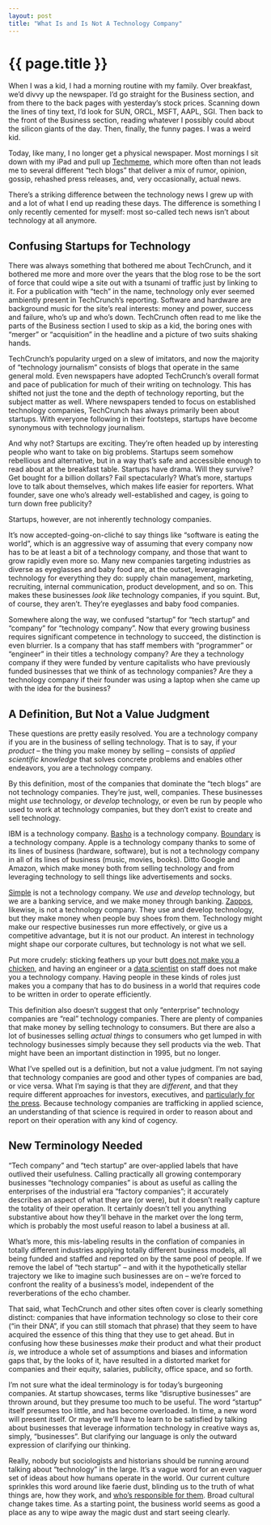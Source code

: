 ```yaml
---
layout: post
title: "What Is and Is Not A Technology Company"
---
```


{{ page.title }}
================

When I was a kid, I had a morning routine with my family. Over breakfast, we’d divvy up the newspaper. I’d go straight for the Business section, and from there to the back pages with yesterday’s stock prices. Scanning down the lines of tiny text, I’d look for SUN, ORCL, MSFT, AAPL, SGI. Then back to the front of the Business section, reading whatever I possibly could about the silicon giants of the day. Then, finally, the funny pages. I was a weird kid.

Today, like many, I no longer get a physical newspaper. Most mornings I sit down with my iPad and pull up [Techmeme](http://techmeme.com/), which more often than not leads me to several different “tech blogs” that deliver a mix of rumor, opinion, gossip, rehashed press releases, and, very occasionally, actual news.

There’s a striking difference between the technology news I grew up with and a lot of what I end up reading these days. The difference is something I only recently cemented for myself: most so-called tech news isn’t about technology at all anymore.

Confusing Startups for Technology
---------------------------------

There was always something that bothered me about TechCrunch, and it bothered me more and more over the years that the blog rose to be the sort of force that could wipe a site out with a tsunami of traffic just by linking to it. For a publication with “tech” in the name, technology only ever seemed ambiently present in TechCrunch’s reporting. Software and hardware are background music for the site’s real interests: money and power, success and failure, who’s up and who’s down. TechCrunch often read to me like the parts of the Business section I used to skip as a kid, the boring ones with “merger” or “acquisition” in the headline and a picture of two suits shaking hands.

TechCrunch’s popularity urged on a slew of imitators, and now the majority of “technology journalism” consists of blogs that operate in the same general mold. Even newspapers have adopted TechCrunch’s overall format and pace of publication for much of their writing on technology. This has shifted not just the tone and the depth of technology reporting, but the subject matter as well. Where newspapers tended to focus on established technology companies, TechCrunch has always primarily been about startups. With everyone following in their footsteps, startups have become synonymous with technology journalism.

And why not? Startups are exciting. They’re often headed up by interesting people who want to take on big problems. Startups seem somehow rebellious and alternative, but in a way that’s safe and accessible enough to read about at the breakfast table. Startups have drama. Will they survive? Get bought for a billion dollars? Fail spectacularly? What’s more, startups love to talk about themselves, which makes life easier for reporters. What founder, save one who’s already well-established and cagey, is going to turn down free publicity?

Startups, however, are not inherently technology companies.

It’s now accepted-going-on-cliché to say things like “software is eating the world”, which is an aggressive way of assuming that every company now has to be at least a bit of a technology company, and those that want to grow rapidly even more so. Many new companies targeting industries as diverse as eyeglasses and baby food are, at the outset, leveraging technology for everything they do: supply chain management, marketing, recruiting, internal communication, product development, and so on. This makes these businesses *look like* technology companies, if you squint. But, of course, they aren’t. They’re eyeglasses and baby food companies.

Somewhere along the way, we confused “startup” for “tech startup” and “company” for “technology company”. Now that every growing business requires significant competence in technology to succeed, the distinction is even blurrier. Is a company that has staff members with “programmer” or “engineer” in their titles a technology company? Are they a technology company if they were funded by venture capitalists who have previously funded businesses that we think of as technology companies? Are they a technology company if their founder was using a laptop when she came up with the idea for the business?

A Definition, But Not a Value Judgment
--------------------------------------

These questions are pretty easily resolved. You are a technology company if you are in the business of selling technology. That is to say, if your *product* – the thing you make money by selling – consists of *applied scientific knowledge* that solves concrete problems and enables other endeavors, you are a technology company.

By this definition, most of the companies that dominate the “tech blogs” are not technology companies. They’re just, well, companies. These businesses might *use* technology, or *develop* technology, or even be run by people who used to work at technology companies, but they don’t exist to create and sell technology.

IBM is a technology company. [Basho](http://basho.com/) is a technology company. [Boundary](https://boundary.com/) is a technology company. Apple is a technology company thanks to some of its lines of business (hardware, software), but is not a technology company in all of its lines of business (music, movies, books). Ditto Google and Amazon, which make money both from selling technology and from leveraging technology to sell things like advertisements and socks.

[Simple](https://www.simple.com/) is not a technology company. We *use* and *develop* technology, but we are a banking service, and we make money through banking. [Zappos](https://www.zappos.com/), likewise, is not a technology company. They use and develop technology, but they make money when people buy shoes from them. Technology might make our respective businesses run more effectively, or give us a competitive advantage, but it is not our product. An interest in technology might shape our corporate cultures, but technology is not what we sell.

Put more crudely: sticking feathers up your butt [does not make you a chicken](http://www.youtube.com/watch?v=TpDLqxL5_tM), and having an engineer or a [data scientist](https://twitter.com/#!/williammcknight/status/190496614421499905) on staff does not make you a technology company. Having people in these kinds of roles just makes you a company that has to do business in a world that requires code to be written in order to operate efficiently.

This definition also doesn’t suggest that only “enterprise” technology companies are “real” technology companies. There are plenty of companies that make money by selling technology to consumers. But there are also a lot of businesses selling *actual things* to consumers who get lumped in with technology businesses simply because they sell products via the web. That might have been an important distinction in 1995, but no longer.

What I’ve spelled out is a definition, but not a value judgment. I’m not saying that technology companies are good and other types of companies are bad, or vice versa. What I’m saying is that they are *different*, and that they require different approaches for investors, executives, and [particularly for the press](http://dashes.com/anil/2012/04/why-you-cant-trust-tech-press-to-teach-you-about-the-tech-industry.html). Because technology companies are trafficking in applied science, an understanding of that science is required in order to reason about and report on their operation with any kind of cogency.

New Terminology Needed
----------------------

“Tech company” and “tech startup” are over-applied labels that have outlived their usefulness. Calling practically all growing contemporary businesses “technology companies” is about as useful as calling the enterprises of the industrial era “factory companies”; it accurately describes an aspect of what they are (or were), but it doesn’t really capture the totality of their operation. It certainly doesn’t tell you anything substantive about how they’ll behave in the market over the long term, which is probably the most useful reason to label a business at all.

What’s more, this mis-labeling results in the conflation of companies in totally different industries applying totally different business models, all being funded and staffed and reported on by the same pool of people. If we remove the label of “tech startup” – and with it the hypothetically stellar trajectory we like to imagine such businesses are on – we’re forced to confront the reality of a business’s model, independent of the reverberations of the echo chamber.

That said, what TechCrunch and other sites often cover is clearly something distinct: companies that have information technology so close to their core (“in their DNA”, if you can still stomach that phrase) that they seem to have acquired the essence of this thing that they use to get ahead. But in confusing how these businesses *make* their product and what their product *is*, we introduce a whole set of assumptions and biases and information gaps that, by the looks of it, have resulted in a distorted market for companies and their equity, salaries, publicity, office space, and so forth.

I’m not sure what the ideal terminology is for today’s burgeoning companies. At startup showcases, terms like “disruptive businesses” are thrown around, but they presume too much to be useful. The word “startup” itself presumes too little, and has become overloaded. In time, a new word will present itself. Or maybe we’ll have to learn to be satisfied by talking about businesses that leverage information technology in creative ways as, simply, “businesses”. But clarifying our language is only the outward expression of clarifying our thinking.

Really, nobody but sociologists and historians should be running around talking about “technology” in the large. It’s a vague word for an even vaguer set of ideas about how humans operate in the world. Our current culture sprinkles this word around like faerie dust, blinding us to the truth of what things are, how they work, and [who’s responsible for them](http://al3x.net/2011/02/21/technology-and-values.html). Broad cultural change takes time. As a starting point, the business world seems as good a place as any to wipe away the magic dust and start seeing clearly.
